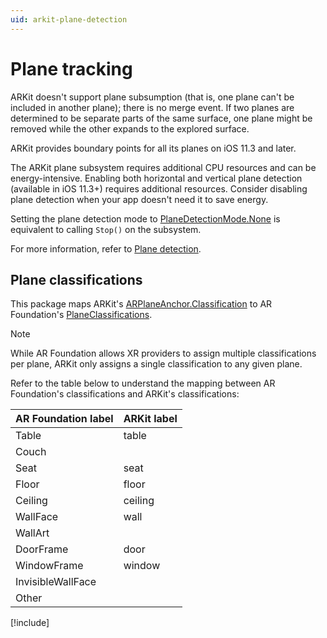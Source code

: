 ```yaml
---
uid: arkit-plane-detection
---
```

# Plane tracking

ARKit doesn't support plane subsumption (that is, one plane can't be included in another plane); there is no merge event. If two planes are determined to be separate parts of the same surface, one plane might be removed while the other expands to the explored surface.

ARKit provides boundary points for all its planes on iOS 11.3 and later.

The ARKit plane subsystem requires additional CPU resources and can be energy-intensive. Enabling both horizontal and vertical plane detection (available in iOS 11.3+) requires additional resources. Consider disabling plane detection when your app doesn't need it to save energy.

Setting the plane detection mode to [PlaneDetectionMode.None](xref:UnityEngine.XR.ARSubsystems.PlaneDetectionMode.None) is equivalent to calling `Stop()` on the subsystem.

For more information, refer to [Plane detection](xref:arfoundation-plane-detection).

## Plane classifications

This package maps ARKit's [ARPlaneAnchor.Classification](https://developer.apple.com/documentation/arkit/arplaneanchor/classification) to AR Foundation's [PlaneClassifications](xref:UnityEngine.XR.ARFoundation.PlaneClassifications).

> [!NOTE]
> While AR Foundation allows XR providers to assign multiple classifications per plane, ARKit only assigns a single classification to any given plane.

Refer to the table below to understand the mapping between AR Foundation's classifications and ARKit's classifications:

| AR Foundation label   | ARKit label      |
| :-------------------- | :--------------- |
| Table                 | table            |
| Couch                 |                  |
| Seat                  | seat             |
| Floor                 | floor            |
| Ceiling               | ceiling          |
| WallFace              | wall             |
| WallArt               |                  |
| DoorFrame             | door             |
| WindowFrame           | window           |
| InvisibleWallFace     |                  |
| Other                 |                  |

[!include[](snippets/apple-arkit-trademark.md)]
